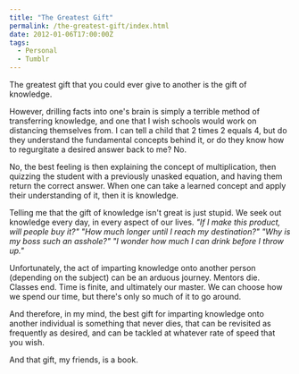 ```yaml
---
title: "The Greatest Gift"
permalink: /the-greatest-gift/index.html
date: 2012-01-06T17:00:00Z
tags: 
  - Personal
  - Tumblr
---
```


The greatest gift that you could ever give to another is the gift of knowledge.

However, drilling facts into one's brain is simply a terrible method of transferring knowledge, and one that I wish schools would work on distancing themselves from. I can tell a child that 2 times 2 equals 4, but do they understand the fundamental concepts behind it, or do they know how to regurgitate a desired answer back to me? No.

No, the best feeling is then explaining the concept of multiplication, then quizzing the student with a previously unasked equation, and having them return the correct answer. When one can take a learned concept and apply their understanding of it, then it is knowledge.

Telling me that the gift of knowledge isn't great is just stupid. We seek out knowledge every day, in every aspect of our lives. *"If I make this product, will people buy it?" "How much longer until I reach my destination?" "Why is my boss such an asshole?" "I wonder how much I can drink before I throw up."*

Unfortunately, the act of imparting knowledge onto another person (depending on the subject) can be an arduous journey. Mentors die. Classes end. Time is finite, and ultimately our master. We can choose how we spend our time, but there's only so much of it to go around.

And therefore, in my mind, the best gift for imparting knowledge onto another individual is something that never dies, that can be revisited as frequently as desired, and can be tackled at whatever rate of speed that you wish.

And that gift, my friends, is a book.
